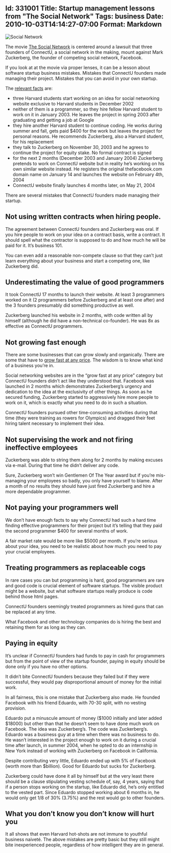 Id: 331001
Title: Startup management lessons from "The Social Network"
Tags: business
Date: 2010-10-03T14:14:27-07:00
Format: Markdown
--------------
![Social Network](http://upload.wikimedia.org/wikipedia/en/7/7a/Social_network_film_poster.jpg)

The movie [The Social
Network](http://www.rottentomatoes.com/m/the-social-network/) is
centered around a lawsuit that three founders of ConnectU, a social
network in the making, mount against Mark Zuckerberg, the founder of
competing social network, Facebook.

If you look at at the movie via proper lenses, it can be a lesson about
software startup business mistakes. Mistakes that ConnectU founders made
managing their project. Mistakes that you can avoid in your own startup.

The [relevant facts](http://en.wikipedia.org/wiki/ConnectU) are:

-   three Harvard students start working on an idea for social
    networking website exclusive to Harvard students in December 2002
-   neither of them is a programmer, so they hire fellow Harvard student
    to work on it in January 2003. He leaves the project in spring 2003
    after graduating and getting a job at Google
-   they hire another Harvard student to continue coding. He works
    during summer and fall, gets paid $400 for the work but leaves the
    project for personal reasons. He recommends Zuckerberg, also a
    Harvard student, for his replacement
-   they talk to Zuckerberg on November 30, 2003 and he agrees to
    continue the project for equity stake. No formal contract is signed
-   for the next 2 months (December 2003 and January 2004) Zuckerberg
    pretends to work on ConnectU website but in reality he’s working on
    his own similar website instead. He registers the original
    thefacebook.com domain name on January 14 and launches the website
    on February 4th, 2004
-   ConnectU website finally launches 4 months later, on May 21, 2004

There are several mistakes that ConnectU founders made managing their
startup.

## Not using written contracts when hiring people.

The agreement between ConnectU founders and Zuckerberg was oral. If you
hire people to work on your idea on a contract basis, write a contract.
It should spell what the contractor is supposed to do and how much he
will be paid for it. It’s business 101.

You can even add a reasonable non-compete clause so that they can’t just
learn everything about your business and start a competing one, like
Zuckerberg did.

## Underestimating the value of good programmers

It took ConnectU 17 months to launch their website. At least 3
programmers worked on it (2 programmers before Zuckerberg and at least
one after) and the 3 founders presumably did something productive as
well.

Zuckerberg launched his website in 2 months, with code written all by
himself (although he did have a non-technical co-founder). He was 8x as
effective as ConnectU programmers.

## Not growing fast enough

There are some businesses that can grow slowly and organically. There
are some that have to [grow fast at any
price](http://joelonsoftware.com/articles/fog0000000056.html). The
wisdom is to know what kind of a business you’re in.

Social networking websites are in the “grow fast at any price” category
but ConnectU founders didn’t act like they understood that. Facebook was
launched in 2 months which demonstrates Zuckerberg’s urgency and
dedication to the idea at the exclusivity of other things. As soon as he
secured funding, Zuckerberg started to aggressively hire more people to
work on it, which is exactly what you need to do in such a situation.

ConnectU founders pursued other time-consuming activities during that
time (they were training as rowers for Olympics) and dragged their feet
hiring talent necessary to implement their idea.

## Not supervising the work and not firing ineffective employees

Zuckerberg was able to string them along for 2 months by making excuses
via e-mail. During that time he didn’t deliver any code.

Sure, Zuckerberg won’t win Gentlemen Of The Year award but if you’re
mis-managing your employees so badly, you only have yourself to blame.
After a month of no results they should have just fired Zuckerberg and
hire a more dependable programmer.

## Not paying your programmers well

We don’t have enough facts to say why ConnectU had such a hard time
finding effective programmers for their project but it’s telling that
they paid the second programmer $400 for several months of work.

A fair market rate would be more like $5000 per month. If you’re
serious about your idea, you need to be realistic about how much you
need to pay your crucial employees.

## Treating programmers as replaceable cogs

In rare cases you can but programming is hard, good programmers are rare
and good code is crucial element of software startups. The visible
product might be a website, but what software startups really produce is
code behind those html pages.

ConnectU founders seemingly treated programmers as hired guns that can
be replaced at any time.

What Facebook and other technology companies do is hiring the best and
retaining them for as long as they can.

## Paying in equity

It’s unclear if ConnectU founders had funds to pay in cash for
programmers but from the point of view of the startup founder, paying in
equity should be done only if you have no other options.

It didn’t bite ConnectU founders because they failed but if they were
successful, they would pay disproportional amount of money for the
initial work.

In all fairness, this is one mistake that Zuckerberg also made. He
founded Facebook with his friend Eduardo, with 70-30 split, with no
vesting provision.

Eduardo put a minuscule amount of money ($1000 initially and later
added $18000) but other than that he doesn’t seem to have done much
work on Facebook. The idea was Zuckerberg’s. The code was Zuckerberg’s.
Eduardo was a business guy at a time when there was no business to do.
He wasn’t interested in the project enough to work on it during a
crucial time after launch, in summer 2004, when he opted to do an
internship in New York instead of working with Zuckerberg on Facebook in
California.

Despite contributing very little, Eduardo ended up with 5% of Facebook
(worth more than $billion). Good for Eduardo but sucks for Zuckerberg.

Zuckerberg could have done it all by himself but at the very least there
should be a clause stipulating vesting schedule of, say, 4 years, saying
that if a person stops working on the startup, like Eduardo did, he’s
only entitled to the vested part. Since Eduardo stopped working about 6
months in, he would only get 1/8 of 30% (3.75%) and the rest would go to
other founders.

## What you don’t know you don’t know will hurt you

It all shows that even Harvard hot-shots are not immune to youthful
business naiveté. The above mistakes are pretty basic but they still
might bite inexperienced people, regardless of how intelligent they are
in general.

